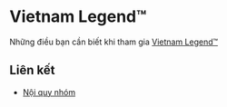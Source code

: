 # Vietnam Legend™

Những điều bạn cần biết khi tham gia [Vietnam Legend™](https://www.facebook.com/groups/vlcr2019/)

## Liên kết

- [Nội quy nhóm](rules.md)